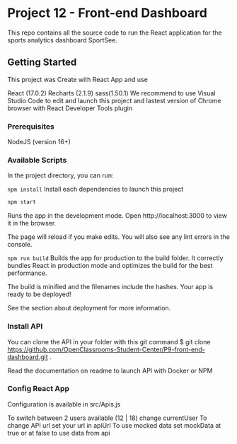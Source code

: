 # Project 12 - Front-end Dashboard

This repo contains all the source code to run the React application for the sports analytics dashboard SportSee.

## Getting Started

This project was Create with React App and use

React (17.0.2)
Recharts (2.1.9)
sass(1.50.1)
We recommend to use Visual Studio Code to edit and launch this project and lastest version of Chrome browser with React Developer Tools plugin

### Prerequisites

NodeJS (version 16+)

### Available Scripts

In the project directory, you can run:

`npm install`
Install each dependencies to launch this project

```bash
npm start
```

Runs the app in the development mode.
Open http://localhost:3000 to view it in the browser.

The page will reload if you make edits.
You will also see any lint errors in the console.

`npm run build`
Builds the app for production to the build folder.
It correctly bundles React in production mode and optimizes the build for the best performance.

The build is minified and the filenames include the hashes.
Your app is ready to be deployed!

See the section about deployment for more information.

### Install API

You can clone the API in your folder with this git command
$ git clone https://github.com/OpenClassrooms-Student-Center/P9-front-end-dashboard.git .

Read the documentation on readme to launch API with Docker or NPM

### Config React App

Configuration is available in src/Apis.js

To switch between 2 users available (12 | 18) change currentUser
To change API url set your url in apiUrl
To use mocked data set mockData at true or at false to use data from api

